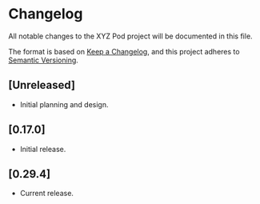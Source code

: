 # Changelog

All notable changes to the XYZ Pod project will be documented in this file.

The format is based on [Keep a Changelog](https://keepachangelog.com/en/1.0.0/),
and this project adheres to [Semantic Versioning](https://semver.org/spec/v2.0.0.html).

## [Unreleased]

- Initial planning and design.

## [0.17.0]

- Initial release.

## [0.29.4]

- Current release.

